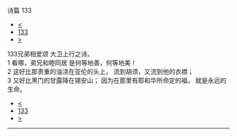 ﻿





 诗篇 133




* [<](bible/PSA132.md)
* [133](bible/PSA.md)
* [>](bible/PSA134.md)



 
133兄弟相爱颂 大卫上行之诗。  
1 看哪，弟兄和睦同居 是何等地善，何等地美！  
2 这好比那贵重的油浇在亚伦的头上， 流到胡须，又流到他的衣襟；  
3 又好比黑门的甘露降在锡安山； 因为在那里有耶和华所命定的福， 就是永远的生命。 
* [<](bible/PSA132.md)
* [133](bible/PSA.md)
* [>](bible/PSA134.md)





---









